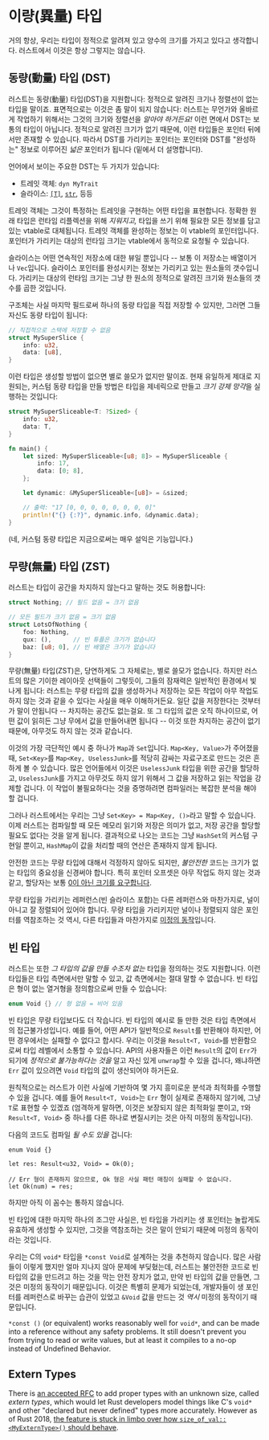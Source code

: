 # 이량(異量) 타입

거의 항상, 우리는 타입이 정적으로 알려져 있고 양수의 크기를 가지고 있다고 생각합니다. 러스트에서 이것은 항상 그렇지는 않습니다.

## 동량(動量) 타입 (DST)

러스트는 동량(動量) 타입(DST)을 지원합니다: 정적으로 알려진 크기나 정렬선이 없는 타입을 말이죠. 표면적으로는 이것은 좀 말이 되지 않습니다: 러스트는 무언가와 올바르게 작업하기 위해서는 그것의 크기와 정렬선을 *알아야 하거든요!* 
이런 면에서 DST는 보통의 타입이 아닙니다. 정적으로 알려진 크기가 없기 때문에, 이런 타입들은 포인터 뒤에서만 존재할 수 있습니다. 
따라서 DST를 가리키는 포인터는 포인터와 DST를 "완성하는" 정보로 이루어진 *넓은* 포인터가 됩니다 (밑에서 더 설명합니다).

언어에서 보이는 주요한 DST는 두 가지가 있습니다: 

* 트레잇 객체: `dyn MyTrait`
* 슬라이스: [`[T]`][slice], [`str`], 등등

트레잇 객체는 그것이 특정하는 트레잇을 구현하는 어떤 타입을 표현합니다. 정확한 원래 타입은 런타임 리플렉션을 위해 *지워지고,* 타입을 쓰기 위해 필요한 모든 정보를 담고 있는 vtable로 대체됩니다. 트레잇 객체를 완성하는 정보는 이 vtable의 포인터입니다. 포인터가 가리키는 대상의 런타임 크기는 vtable에서 동적으로 요청될 수 있습니다. 

슬라이스는 어떤 연속적인 저장소에 대한 뷰일 뿐입니다 -- 보통 이 저장소는 배열이거나 `Vec`입니다. 슬라이스 포인터를 완성시키는 정보는 가리키고 있는 원소들의 갯수입니다. 
가리키는 대상의 런타임 크기는 그냥 한 원소의 정적으로 알려진 크기와 원소들의 갯수를 곱한 것입니다.

구조체는 사실 마지막 필드로써 하나의 동량 타입을 직접 저장할 수 있지만, 그러면 그들 자신도 동량 타입이 됩니다: 

```rust
// 직접적으로 스택에 저장할 수 없음
struct MySuperSlice {
    info: u32,
    data: [u8],
}
```

이런 타입은 생성할 방법이 없으면 별로 쓸모가 없지만 말이죠. 현재 유일하게 제대로 지원되는, 커스텀 동량 타입을 만들 방법은 타입을 제네릭으로 만들고 *크기 강제 망각*을 실행하는 것입니다: 

```rust
struct MySuperSliceable<T: ?Sized> {
    info: u32,
    data: T,
}

fn main() {
    let sized: MySuperSliceable<[u8; 8]> = MySuperSliceable {
        info: 17,
        data: [0; 8],
    };

    let dynamic: &MySuperSliceable<[u8]> = &sized;

    // 출력: "17 [0, 0, 0, 0, 0, 0, 0, 0]"
    println!("{} {:?}", dynamic.info, &dynamic.data);
}
```

(네, 커스텀 동량 타입은 지금으로써는 매우 설익은 기능입니다.)

## 무량(無量) 타입 (ZST)

러스트는 타입이 공간을 차지하지 않는다고 말하는 것도 허용합니다: 

```rust
struct Nothing; // 필드 없음 = 크기 없음

// 모든 필드가 크기 없음 = 크기 없음
struct LotsOfNothing {
    foo: Nothing,
    qux: (),      // 빈 튜플은 크기가 없습니다
    baz: [u8; 0], // 빈 배열은 크기가 없습니다
}
```

무량(無量) 타입(ZST)은, 당연하게도 그 자체로는, 별로 쓸모가 없습니다. 하지만 러스트의 많은 기이한 레이아웃 선택들이 그렇듯이, 그들의 잠재력은 일반적인 환경에서 빛나게 됩니다: 
러스트는 무량 타입의 값을 생성하거나 저장하는 모든 작업이 아무 작업도 하지 않는 것과 같을 수 있다는 사실을 매우 이해하거든요. 일단 값을 저장한다는 것부터가 말이 안됩니다 -- 차지하는 공간도 없는걸요. 
또 그 타입의 값은 오직 하나이므로, 어떤 값이 읽히든 그냥 무에서 값을 만들어내면 됩니다 -- 이것 또한 차지하는 공간이 없기 때문에, 아무것도 하지 않는 것과 같습니다.

이것의 가장 극단적인 예시 중 하나가 `Map`과 `Set`입니다. `Map<Key, Value>`가 주어졌을 때, `Set<Key>`를 `Map<Key, UselessJunk>`를 적당히 감싸는 자료구조로 만드는 것은 흔하게 볼 수 있습니다. 
많은 언어들에서 이것은 `UselessJunk` 타입을 위한 공간을 할당하고, `UselessJunk`를 가지고 아무것도 하지 않기 위해서 그 값을 저장하고 읽는 작업을 강제할 겁니다. 
이 작업이 불필요하다는 것을 증명하려면 컴파일러는 복잡한 분석을 해야 할 겁니다.

그러나 러스트에서는 우리는 그냥 `Set<Key> = Map<Key, ()>`라고 말할 수 있습니다. 이제 러스트는 컴파일할 때 모든 메모리 읽기와 저장은 의미가 없고, 저장 공간을 할당할 필요도 없다는 것을 알게 됩니다. 
결과적으로 나오는 코드는 그냥 `HashSet`의 커스텀 구현일 뿐이고, `HashMap`이 값을 처리할 때의 연산은 존재하지 않게 됩니다.

안전한 코드는 무량 타입에 대해서 걱정하지 않아도 되지만, *불안전한* 코드는 크기가 없는 타입의 중요성을 신경써야 합니다. 특히 포인터 오프셋은 아무 작업도 하지 않는 것과 같고, 할당자는 보통 [0이 아닌 크기를 요구합니다][alloc].

무량 타입을 가리키는 레퍼런스(빈 슬라이스 포함)는 다른 레퍼런스와 마찬가지로, 널이 아니고 잘 정렬되어 있어야 합니다. 무량 타입을 가리키지만 널이나 정렬되지 않은 포인터를 역참조하는 것 역시, 다른 타입들과 마찬가지로 [미정의 동작][ub]입니다.

[alloc]: https://doc.rust-lang.org/std/alloc/trait.GlobalAlloc.html#tymethod.alloc
[ub]: what-unsafe-does.html

## 빈 타입

러스트는 또한 *그 타입의 값을 만들 수조차 없는* 타입을 정의하는 것도 지원합니다. 이런 타입들은 타입 측면에서만 말할 수 있고, 값 측면에서는 절대 말할 수 없습니다. 
빈 타입은 형이 없는 열거형을 정의함으로써 만들 수 있습니다: 

```rust
enum Void {} // 형 없음 = 비어 있음
```
빈 타입은 무량 타입보다도 더 작습니다. 빈 타입의 예시로 들 만한 것은 타입 측면에서의 접근불가성입니다. 예를 들어, 어떤 API가 일반적으로 `Result`를 반환해야 하지만, 어떤 경우에서는 실패할 수 없다고 합시다. 
우리는 이것을 `Result<T, Void>`를 반환함으로써 타입 레벨에서 소통할 수 있습니다. 
API의 사용자들은 이런 `Result`의 값이 `Err`가 되기에 *정적으로 불가능하다는 것을* 알고 자신 있게 `unwrap`할 수 있을 겁니다, 왜냐하면 `Err` 값이 있으려면 `Void` 타입의 값이 생산되어야 하거든요.

원칙적으로는 러스트가 이런 사실에 기반하여 몇 가지 흥미로운 분석과 최적화를 수행할 수 있을 겁니다. 예를 들어 `Result<T, Void>`는 `Err` 형이 실제로 존재하지 않기에, 그냥 `T`로 표현할 수 있겠죠 
(엄격하게 말하면, 이것은 보장되지 않은 최적화일 뿐이고, `T`와 `Result<T, Void>` 중 하나를 다른 하나로 변질시키는 것은 아직 미정의 동작입니다).

다음의 코드도 컴파일 *될 수도 있을* 겁니다: 

```rust,compile_fail
enum Void {}

let res: Result<u32, Void> = Ok(0);

// Err 형이 존재하지 않으므로, Ok 형은 사실 패턴 매칭이 실패할 수 없습니다.
let Ok(num) = res;
```

하지만 아직 이 꼼수는 통하지 않습니다.

빈 타입에 대한 마지막 하나의 조그만 사실은, 빈 타입을 가리키는 생 포인터는 놀랍게도 유효하게 생성할 수 있지만, 그것을 역참조하는 것은 말이 안되기 때문에 미정의 동작이라는 것입니다.

우리는 C의 `void*` 타입을 `*const Void`로 설계하는 것을 추천하지 않습니다. 많은 사람들이 이렇게 했지만 얼마 지나지 않아 문제에 부딪혔는데, 러스트는 불안전한 코드로 빈 타입의 값을 만드려고 하는 것을 막는 안전 장치가 없고, 
만약 빈 타입의 값을 만들면, 그것은 미정의 동작이기 때문입니다. 이것은 특별히 문제가 되었는데, 개발자들이 생 포인터를 레퍼런스로 바꾸는 습관이 있었고 `&Void` 값을 만드는 것 *역시* 미정의 동작이기 때문입니다.



`*const ()` (or equivalent) works reasonably well for `void*`, and can be made
into a reference without any safety problems. It still doesn't prevent you from
trying to read or write values, but at least it compiles to a no-op instead
of Undefined Behavior.

## Extern Types

There is [an accepted RFC][extern-types] to add proper types with an unknown size,
called *extern types*, which would let Rust developers model things like C's `void*`
and other "declared but never defined" types more accurately. However as of
Rust 2018, [the feature is stuck in limbo over how `size_of_val::<MyExternType>()`
should behave][extern-types-issue].

[extern-types]: https://github.com/rust-lang/rfcs/blob/master/text/1861-extern-types.md
[extern-types-issue]: https://github.com/rust-lang/rust/issues/43467
[`str`]: https://doc.rust-lang.org/std/primitive.str.html
[slice]: https://doc.rust-lang.org/std/primitive.slice.html
